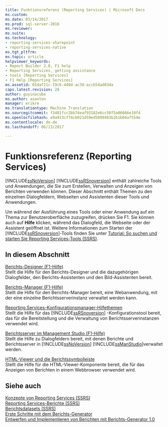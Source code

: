 ```yaml
---
title: Funktionsreferenz (Reporting Services) | Microsoft Docs
ms.custom: 
ms.date: 03/14/2017
ms.prod: sql-server-2016
ms.reviewer: 
ms.suite: 
ms.technology:
- reporting-services-sharepoint
- reporting-services-native
ms.tgt_pltfrm: 
ms.topic: article
helpviewer_keywords:
- Report Builder 2.0, F1 help
- Reporting Services, getting assistance
- tools [Reporting Services]
- F1 Help [Reporting Services]
ms.assetid: 01daf21c-19c6-448d-ac30-accb54ad83da
caps.latest.revision: 28
author: guyinacube
ms.author: asaxton
manager: erikre
ms.translationtype: Machine Translation
ms.sourcegitcommit: f3481fcc2bb74eaf93182e6cc58f5a06666e10f4
ms.openlocfilehash: e9a913cf74cb021d59ed5099483b2b1b04af554e
ms.contentlocale: de-de
ms.lasthandoff: 06/13/2017

---
```

# <a name="feature-reference-reporting-services"></a>Funktionsreferenz (Reporting Services)
  [!INCLUDE[ssNoVersion](../includes/ssnoversion-md.md)] [!INCLUDE[ssRSnoversion](../includes/ssrsnoversion-md.md)] enthält zahlreiche Tools und Anwendungen, die Sie zum Erstellen, Verwalten und Anzeigen von Berichten verwenden können. Dieser Abschnitt enthält Themen zu den einzelnen Dialogfeldern, Webseiten und Assistenten dieser Tools und Anwendungen.  
  
 Um während der Ausführung eines Tools oder einer Anwendung auf ein Thema zur Benutzeroberfläche zuzugreifen, drücken Sie F1. Sie können auch auf **Hilfe** klicken, während das Dialogfeld, die Webseite oder der Assistent geöffnet ist. Weitere Informationen zum Starten der [!INCLUDE[ssRSnoversion](../includes/ssrsnoversion-md.md)]-Tools finden Sie unter [Tutorial: So suchen und starten Sie Reporting Services-Tools &#40;SSRS&#41;](../reporting-services/tools/tutorial-how-to-locate-and-start-reporting-services-tools-ssrs.md).  
  
## <a name="in-this-section"></a>In diesem Abschnitt  
 [Berichts-Designer (F1-Hilfe)](../reporting-services/tools/report-designer-f1-help.md)  
 Stellt die Hilfe für den Berichts-Designer und die dazugehörigen Dialogfelder, den Berichts-Assistenten und den Bild-Assistenten bereit.  
  
 [Berichts-Manager (F1-Hilfe)](http://msdn.microsoft.com/library/e0137273-85b8-45f0-83e5-38a50481768f)  
 Stellt die Hilfe für den Berichts-Manager bereit, eine Webanwendung, mit der eine einzelne Berichtsserverinstanz verwaltet werden kann.  
  
 [Reporting Services-Konfigurationsmanager-Hilfethemen](http://msdn.microsoft.com/library/7b6fb18e-ec39-4661-88e3-977ed64e2c82)  
 Stellt die Hilfe für das [!INCLUDE[ssRSnoversion](../includes/ssrsnoversion-md.md)] -Konfigurationstool bereit, das für die Bereitstellung und die Verwaltung von Berichtsserverinstanzen verwendet wird.  
  
 [Berichtsserver im Management Studio (F1-Hilfe)](../reporting-services/tools/report-server-in-management-studio-f1-help.md)  
 Stellt die Hilfe zu Dialogfeldern bereit, mit denen Berichte und Berichtsserver in [!INCLUDE[ssNoVersion](../includes/ssnoversion-md.md)] [!INCLUDE[ssManStudio](../includes/ssmanstudio-md.md)]verwaltet werden.  
  
 [HTML-Viewer und die Berichtssymbolleiste](../reporting-services/html-viewer-and-the-report-toolbar.md)  
 Stellt die Hilfe für die HTML-Viewer-Komponente bereit, die für das Anzeigen von Berichten in einem Webbrowser verwendet wird.  
  
## <a name="see-also"></a>Siehe auch  
 [Konzepte von Reporting Services &#40;SSRS&#41;](../reporting-services/reporting-services-concepts-ssrs.md)   
 [Reporting Services-Berichte &#40;SSRS&#41;](../reporting-services/reports/reporting-services-reports-ssrs.md)   
 [Berichtsdatasets &#40;SSRS&#41;](../reporting-services/report-data/report-datasets-ssrs.md)   
 [Erste Schritte mit dem Berichts-Generator](http://www.microsoft.com/download/en/details.aspx?id=29072)   
 [Entwerfen und Implementieren von Berichten mit Berichts-Generator 1.0](http://go.microsoft.com/fwlink/?LinkId=142601)  
  
  
